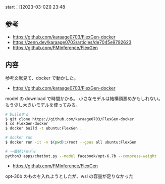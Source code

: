 start：[[2023-03-02]] 23:48

## 参考

- https://github.com/karaage0703/FlexGen-docker
- https://zenn.dev/karaage0703/articles/de7045e9792623
- https://github.com/FMInference/FlexGen

## 内容

参考文献見て、docker で動かした。

- https://github.com/karaage0703/FlexGen-docker

model の download で時間かかる。
小さなモデルは結構頭悪めかもしれない。もう少し大きいモデルを使ってみる。

```bash
# buildする
$ git clone https://github.com/karaage0703/FlexGen-docker
$ cd FlexGen-docker
$ docker build -t ubuntu:FlexGen .

# docker run
$ docker run -it -v $(pwd):/root --gpus all ubuntu:FlexGen

# 一番軽いモデル
python3 apps/chatbot.py --model facebook/opt-6.7b --compress-weight
```

- https://github.com/FMInference/FlexGen

opt-30b のものを入れようとしたが、wsl の容量が足りなかった

